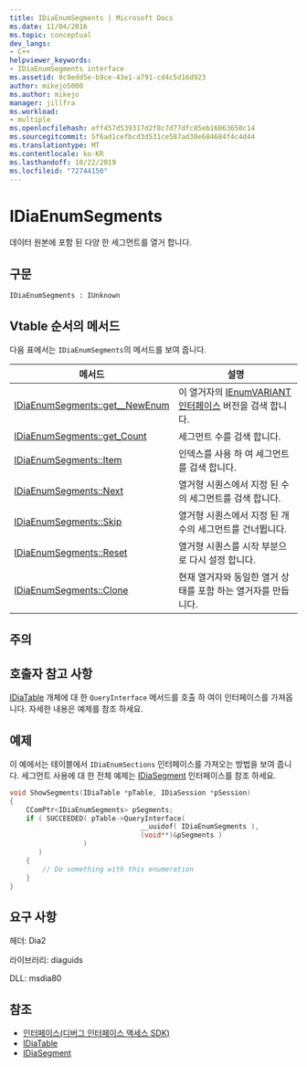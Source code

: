 ```yaml
---
title: IDiaEnumSegments | Microsoft Docs
ms.date: 11/04/2016
ms.topic: conceptual
dev_langs:
- C++
helpviewer_keywords:
- IDiaEnumSegments interface
ms.assetid: 0c9edd5e-b9ce-43e1-a791-cd4c5d16d923
author: mikejo5000
ms.author: mikejo
manager: jillfra
ms.workload:
- multiple
ms.openlocfilehash: eff457d539317d2f8c7d77dfc85eb16063650c14
ms.sourcegitcommit: 5f6ad1cefbcd3d531ce587ad30e684684f4c4d44
ms.translationtype: MT
ms.contentlocale: ko-KR
ms.lasthandoff: 10/22/2019
ms.locfileid: "72744150"
---
```

# <a name="idiaenumsegments"></a>IDiaEnumSegments
데이터 원본에 포함 된 다양 한 세그먼트를 열거 합니다.

## <a name="syntax"></a>구문

```
IDiaEnumSegments : IUnknown
```

## <a name="methods-in-vtable-order"></a>Vtable 순서의 메서드
다음 표에서는 `IDiaEnumSegments`의 메서드를 보여 줍니다.

|메서드|설명|
|------------|-----------------|
|[IDiaEnumSegments::get__NewEnum](../../debugger/debug-interface-access/idiaenumsegments-get-newenum.md)|이 열거자의 [IEnumVARIANT 인터페이스](/previous-versions/windows/desktop/api/oaidl/nn-oaidl-ienumvariant) 버전을 검색 합니다.|
|[IDiaEnumSegments::get_Count](../../debugger/debug-interface-access/idiaenumsegments-get-count.md)|세그먼트 수를 검색 합니다.|
|[IDiaEnumSegments::Item](../../debugger/debug-interface-access/idiaenumsegments-item.md)|인덱스를 사용 하 여 세그먼트를 검색 합니다.|
|[IDiaEnumSegments::Next](../../debugger/debug-interface-access/idiaenumsegments-next.md)|열거형 시퀀스에서 지정 된 수의 세그먼트를 검색 합니다.|
|[IDiaEnumSegments::Skip](../../debugger/debug-interface-access/idiaenumsegments-skip.md)|열거형 시퀀스에서 지정 된 개수의 세그먼트를 건너뜁니다.|
|[IDiaEnumSegments::Reset](../../debugger/debug-interface-access/idiaenumsegments-reset.md)|열거형 시퀀스를 시작 부분으로 다시 설정 합니다.|
|[IDiaEnumSegments::Clone](../../debugger/debug-interface-access/idiaenumsegments-clone.md)|현재 열거자와 동일한 열거 상태를 포함 하는 열거자를 만듭니다.|

## <a name="remarks"></a>주의

## <a name="notes-for-callers"></a>호출자 참고 사항
[IDiaTable](../../debugger/debug-interface-access/idiatable.md) 개체에 대 한 `QueryInterface` 메서드를 호출 하 여이 인터페이스를 가져옵니다. 자세한 내용은 예제를 참조 하세요.

## <a name="example"></a>예제
이 예에서는 테이블에서 `IDiaEnumSections` 인터페이스를 가져오는 방법을 보여 줍니다. 세그먼트 사용에 대 한 전체 예제는 [IDiaSegment](../../debugger/debug-interface-access/idiasegment.md) 인터페이스를 참조 하세요.

```C++
void ShowSegments(IDiaTable *pTable, IDiaSession *pSession)
{
    CComPtr<IDiaEnumSegments> pSegments;
    if ( SUCCEEDED( pTable->QueryInterface(
                                __uuidof( IDiaEnumSegments ),
                                (void**)&pSegments )
                  )
       )
    {
        // Do something with this enumeration
    }
}
```

## <a name="requirements"></a>요구 사항
헤더: Dia2

라이브러리: diaguids

DLL: msdia80

## <a name="see-also"></a>참조
- [인터페이스(디버그 인터페이스 액세스 SDK)](../../debugger/debug-interface-access/interfaces-debug-interface-access-sdk.md)
- [IDiaTable](../../debugger/debug-interface-access/idiatable.md)
- [IDiaSegment](../../debugger/debug-interface-access/idiasegment.md)
